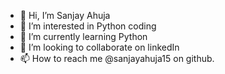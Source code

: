 - 👋 Hi, I’m Sanjay Ahuja
- 👀 I’m interested in Python coding
- 🌱 I’m currently learning Python
- 💞️ I’m looking to collaborate on linkedIn
- 📫 How to reach me @sanjayahuja15 on github.

<!---
sanjayahuja15/sanjayahuja15 is a ✨ special ✨ repository because its `README.md` (this file) appears on your GitHub profile.
You can click the Preview link to take a look at your changes.
--->
